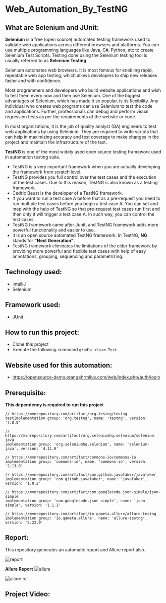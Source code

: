 # Web_Automation_By_TestNG

## What are Selenium and JUnit:

**Selenium** is a free (open source) automated testing framework used to validate web applications across different browsers and platforms. You can use multiple programming languages like Java, C#, Python, etc to create Selenium Test Scripts. Testing done using the Selenium testing tool is usually referred to as **Selenium Testing**.

Selenium automates web browsers. It is most famous for enabling rapid, repeatable web app testing, which allows developers to ship new releases faster and with confidence.

Most programmers and developers who build website applications and wish to test them every now and then use Selenium. One of the biggest advantages of Selenium, which has made it so popular, is its flexibility. Any individual who creates web programs can use Selenium to test the code and applications. Further, professionals can debug and perform visual regression tests as per the requirements of the website or code.

In most organizations, it is the job of quality analyst (QA) engineers to test web applications by using Selenium. They are required to write scripts that can help in maximizing accuracy and test coverage to make changes in the project and maintain the infrastructure of the test.

**TestNG** is one of the most widely used open source testing framework used in automation testing suite.
- TestNG is a very important framework when you are actually developing the framework from scratch level.
- TestNG provides you full control over the test cases and the execution of the test cases. Due to this reason, TestNG is also known as a testing framework.
- Cedric Beust is the developer of a TestNG framework.
- If you want to run a test case A before that as a pre-request you need to run multiple test cases before you begin a test case A. You can set and map with the help of TestNG so that pre-request test cases run first and then only it will trigger a test case A. In such way, you can control the test cases.
- TestNG framework came after Junit, and TestNG framework adds more powerful functionality and easier to use.
- It is an open source automated TestNG framework. In TestNG, **NG** stands for **"Next Generation"**.
- TestNG framework eliminates the limitations of the older framework by providing more powerful and flexible test cases with help of easy annotations, grouping, sequencing and parametrizing.


## Technology used:
- IntelliJ 
- Selenium 
## Framework used:
- JUnit
## How to run this project:
- Clone this project
-  Execute the following command ``` gradle clean Test ```

## Website used for this automation:
- https://opensource-demo.orangehrmlive.com/web/index.php/auth/login

## Prerequisite:
**This dependency is required to run this project**

    // https://mvnrepository.com/artifact/org.testng/testng
    testImplementation group: 'org.testng', name: 'testng', version: '7.8.0'

    // https://mvnrepository.com/artifact/org.seleniumhq.selenium/selenium-java
    implementation group: 'org.seleniumhq.selenium', name: 'selenium-java', version: '4.11.0'

    // https://mvnrepository.com/artifact/commons-io/commons-io
    implementation group: 'commons-io', name: 'commons-io', version: '2.13.0'

    // https://mvnrepository.com/artifact/com.github.javafaker/javafaker
    implementation group: 'com.github.javafaker', name: 'javafaker', version: '1.0.2'

    // https://mvnrepository.com/artifact/com.googlecode.json-simple/json-simple
    implementation group: 'com.googlecode.json-simple', name: 'json-simple', version: '1.1.1'

    // https://mvnrepository.com/artifact/io.qameta.allure/allure-testng
    implementation group: 'io.qameta.allure', name: 'allure-testng', version: '2.23.0'
    
## Report:

This repository generates an automatic report and Allure report also.

![report](https://github.com/PranabPaulJoy/Web_Automation_By_TestNG/assets/127541697/4a8f67fd-d3ae-4880-8e37-76c15cb50a2c)

**Allure Report**
![allure](https://github.com/PranabPaulJoy/Web_Automation_By_TestNG/assets/127541697/f7450896-0f0f-4e8c-b40e-44502468b996)

![allure re](https://github.com/PranabPaulJoy/Web_Automation_By_TestNG/assets/127541697/719536ac-47a0-49e3-99fa-5d4d1e52900f)

## Project Video:
